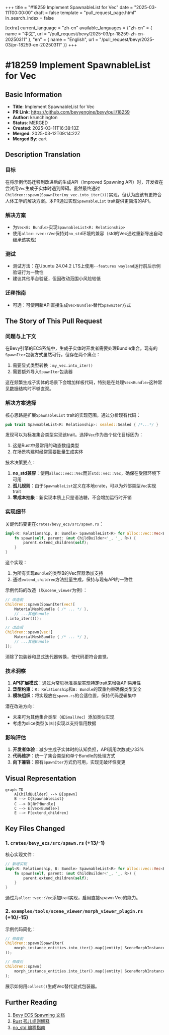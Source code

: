 +++
title = "#18259 Implement SpawnableList for Vec<Bundle>"
date = "2025-03-11T00:00:00"
draft = false
template = "pull_request_page.html"
in_search_index = false

[extra]
current_language = "zh-cn"
available_languages = {"zh-cn" = { name = "中文", url = "/pull_request/bevy/2025-03/pr-18259-zh-cn-20250311" }, "en" = { name = "English", url = "/pull_request/bevy/2025-03/pr-18259-en-20250311" }}
+++

# #18259 Implement SpawnableList for Vec<Bundle>

## Basic Information
- **Title**: Implement SpawnableList for Vec<Bundle>
- **PR Link**: https://github.com/bevyengine/bevy/pull/18259
- **Author**: krunchington
- **Status**: MERGED
- **Created**: 2025-03-11T16:38:13Z
- **Merged**: 2025-03-12T09:14:22Z
- **Merged By**: cart

## Description Translation
### 目标

在将示例代码迁移到改进后的生成API（Improved Spawning API）时，开发者在尝试用`Vec`生成子实体时遇到障碍。虽然最终通过`Children::spawn(SpawnIter(my_vec.into_iter()))`实现，但认为应该有更符合人体工学的解决方案。本PR通过实现`SpawnableList` trait提供更简洁的API。

### 解决方案
- 为`Vec<B: Bundle>`实现`SpawnableList<R: Relationship>`
- 使用`alloc::vec::Vec`保持对`no_std`环境的兼容（std的Vec通过重新导出自动继承该实现）

### 测试
- 测试方法：在Ubuntu 24.04.2 LTS上使用`--features wayland`运行前后示例验证行为一致性
- 建议其他平台验证，但因改动范围小风险较低

### 迁移指南
- 可选：可使用新API直接生成`Vec<Bundle>`替代`SpawnIter`方式

## The Story of This Pull Request

### 问题与上下文
在Bevy引擎的ECS系统中，生成子实体时开发者需要处理Bundle集合。现有的`SpawnIter`包装方式虽然可行，但存在两个痛点：
1. 需要显式类型转换：`my_vec.into_iter()`
2. 需要额外导入`SpawnIter`包装器

这在频繁生成子实体的场景下会增加样板代码，特别是在处理`Vec<Bundle>`这种常见数据结构时不够直观。

### 解决方案选择
核心思路是扩展`SpawnableList` trait的实现范围。通过分析现有代码：
```rust
pub trait SpawnableList<R: Relationship>: sealed::Sealed { /*...*/ }
```
发现可以为标准集合类型实现该trait。选择`Vec`作为首个优化目标因为：
1. 这是Rust中最常用的动态数组类型
2. 在场景构建时经常需要批量生成实体

技术决策要点：
1. **no_std兼容**：使用`alloc::vec::Vec`而非`std::vec::Vec`，确保在受限环境下可用
2. **孤儿规则**：由于`SpawnableList`定义在本地crate，可以为外部类型`Vec`实现trait
3. **零成本抽象**：新实现本质上只是语法糖，不会增加运行时开销

### 实现细节
关键代码变更在`crates/bevy_ecs/src/spawn.rs`：
```rust
impl<R: Relationship, B: Bundle> SpawnableList<R> for alloc::vec::Vec<B> {
    fn spawn(self, parent: &mut ChildBuilder<'_, '_, R>) {
        parent.extend_children(self);
    }
}
```
这个实现：
1. 为所有实现`Bundle`的类型B的Vec容器添加支持
2. 通过`extend_children`方法批量生成，保持与现有API的一致性

示例代码的改造（以`scene_viewer`为例）：
```rust
// 改造前
Children::spawn(SpawnIter(vec![
    MaterialMeshBundle { /* ... */ },
    // ...其他Bundle
].into_iter()));

// 改造后
Children::spawn(vec![
    MaterialMeshBundle { /* ... */ },
    // ...其他Bundle
]);
```
消除了包装器和显式迭代器转换，使代码更符合直觉。

### 技术洞察
1. **API扩展模式**：通过为常见标准类型实现特定trait来增强API易用性
2. **泛型约束**：`R: Relationship`和`B: Bundle`的双重约束确保类型安全
3. **模块组织**：将实现放在`spawn.rs`的合适位置，保持代码逻辑集中

潜在改进方向：
- 未来可为其他集合类型（如`SmallVec`）添加类似实现
- 考虑为slice类型(`&[B]`)实现以支持借用数据

### 影响评估
1. **开发者体验**：减少生成子实体时的认知负担，API调用次数减少33%
2. **代码维护**：统一了集合类型和单个Bundle的处理方式
3. **向下兼容**：原有`SpawnIter`方式仍可用，实现无破坏性变更

## Visual Representation

```mermaid
graph TD
    A[ChildBuilder] --> B[spawn]
    B --> C{SpawnableList}
    C --> D[单个Bundle]
    C --> E[Vec<Bundle>]
    E --> F[extend_children]
```

## Key Files Changed

### 1. `crates/bevy_ecs/src/spawn.rs` (+13/-1)
核心实现文件：
```rust
// 新增实现
impl<R: Relationship, B: Bundle> SpawnableList<R> for alloc::vec::Vec<B> {
    fn spawn(self, parent: &mut ChildBuilder<'_, '_, R>) {
        parent.extend_children(self);
    }
}
```
通过为`alloc::vec::Vec`添加trait实现，启用直接spawn Vec的能力。

### 2. `examples/tools/scene_viewer/morph_viewer_plugin.rs` (+10/-15)
示例代码简化：
```rust
// 修改前
Children::spawn(SpawnIter(
    morph_instance_entities.into_iter().map(|entity| SceneMorphInstance { entity })
));

// 修改后
Children::spawn(
    morph_instance_entities.into_iter().map(|entity| SceneMorphInstance { entity }).collect()
);
```
展示如何用`collect()`生成Vec替代显式包装器。

## Further Reading
1. [Bevy ECS Spawning 文档](https://bevyengine.org/learn/book/getting-started/ecs/#spawning-and-despawns)
2. [Rust 孤儿规则解释](https://doc.rust-lang.org/book/ch10-02-traits.html#implementing-a-trait-on-a-type)
3. [no_std 编程指南](https://rust-embedded.github.io/book/intro/no-std.html)